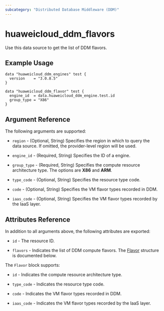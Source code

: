 ```yaml
---
subcategory: "Distributed Database Middleware (DDM)"
---
```


# huaweicloud_ddm_flavors

Use this data source to get the list of DDM flavors.

## Example Usage

```hcl
data "huaweicloud_ddm_engines" test {
  version    = "3.0.8.5"
}

data "huaweicloud_ddm_flavor" test {
  engine_id  = data.huaweicloud_ddm_engine.test.id
  group_type = "X86"
}
```

## Argument Reference

The following arguments are supported:

* `region` - (Optional, String) Specifies the region in which to query the data source.
  If omitted, the provider-level region will be used.

* `engine_id` - (Required, String) Specifies the ID of a engine.

* `group_type` - (Required, String) Specifies the compute resource architecture type. The options are **X86** and **ARM**.

* `type_code` - (Optional, String) Specifies the resource type code.

* `code` - (Optional, String) Specifies the VM flavor types recorded in DDM.

* `iaas_code` - (Optional, String) Specifies the VM flavor types recorded by the IaaS layer.

## Attributes Reference

In addition to all arguments above, the following attributes are exported:

* `id` - The resource ID.

* `flavors` - Indicates the list of DDM compute flavors.
  The [Flavor](#DdmFlavors_Flavor) structure is documented below.

<a name="DdmFlavors_Flavor"></a>
The `Flavor` block supports:

* `id` - Indicates the compute resource architecture type.

* `type_code` - Indicates the resource type code.

* `code` - Indicates the VM flavor types recorded in DDM.

* `iaas_code` - Indicates the VM flavor types recorded by the IaaS layer.
